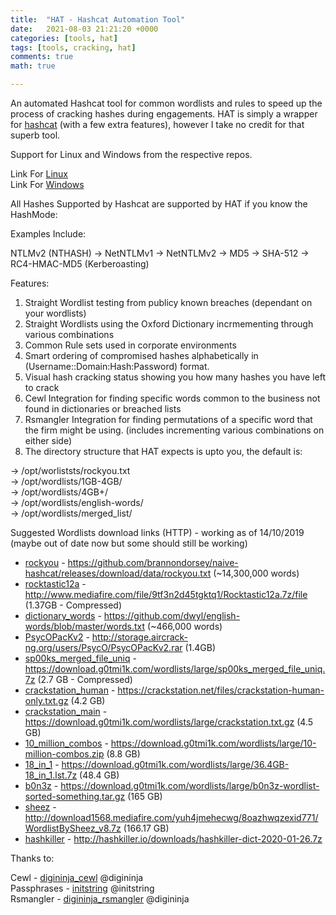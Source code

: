 ```yaml
---
title:  "HAT - Hashcat Automation Tool"
date:   2021-08-03 21:21:20 +0000
categories: [tools, hat]
tags: [tools, cracking, hat]
comments: true
math: true

---
```


An automated Hashcat tool for common wordlists and rules to speed up the process of cracking hashes during engagements. HAT is simply a wrapper for [hashcat] (with a few extra features), however I take no credit for that superb tool.

Support for Linux and Windows from the respective repos.

Link For [Linux](https://github.com/sp00ks-git/hat)   
Link For [Windows](https://github.com/sp00ks-git/hat-windows)


All Hashes Supported by Hashcat are supported by HAT if you know the HashMode:

Examples Include:

NTLMv2 (NTHASH) -> NetNTLMv1 -> NetNTLMv2 -> MD5 -> SHA-512 -> RC4-HMAC-MD5 (Kerberoasting)


Features:

1. Straight Wordlist testing from publicy known breaches (dependant on your wordlists)   
2. Straight Wordlists using the Oxford Dictionary incrmementing through various combinations   
3.  Common Rule sets used in corporate environments   
4.  Smart ordering of compromised hashes alphabetically in (Username::Domain:Hash:Password) format.   
5.  Visual hash cracking status showing you how many hashes you have left to crack   
6.  Cewl Integration for finding specific words common to the business not found in dictionaries or breached lists   
7.  Rsmangler Integration for finding permutations of a specific word that the firm might be using. (includes incrementing various combinations on either side)   
8.  The directory structure that HAT expects is upto you, the default is:

-> /opt/worliststs/rockyou.txt   
-> /opt/wordlists/1GB-4GB/   
-> /opt/wordlists/4GB+/   
-> /opt/wordlists/english-words/   
-> /opt/wordlists/merged_list/   

Suggested Wordlists download links (HTTP) - working as of 14/10/2019 (maybe out of date now but some should still be working)   


* [rockyou] - https://github.com/brannondorsey/naive-hashcat/releases/download/data/rockyou.txt (~14,300,000 words)   
* [rocktastic12a] - http://www.mediafire.com/file/9tf3n2d45tgktq1/Rocktastic12a.7z/file (1.37GB - Compressed)   
* [dictionary_words] - https://github.com/dwyl/english-words/blob/master/words.txt (~466,000 words)   
* [PsycOPacKv2] - http://storage.aircrack-ng.org/users/PsycO/PsycOPacKv2.rar (1.4GB)   
* [sp00ks_merged_file_uniq] - https://download.g0tmi1k.com/wordlists/large/sp00ks_merged_file_uniq.7z (2.7 GB - Compressed)   
* [crackstation_human] - https://crackstation.net/files/crackstation-human-only.txt.gz (4.2 GB)   
* [crackstation_main] - https://download.g0tmi1k.com/wordlists/large/crackstation.txt.gz (4.5 GB)   
* [10_million_combos] - https://download.g0tmi1k.com/wordlists/large/10-million-combos.zip (8.8 GB)   
* [18_in_1] - https://download.g0tmi1k.com/wordlists/large/36.4GB-18_in_1.lst.7z (48.4 GB)   
* [b0n3z] - https://download.g0tmi1k.com/wordlists/large/b0n3z-wordlist-sorted-something.tar.gz (165 GB)   
* [sheez] - http://download1568.mediafire.com/yuh4jmehecwg/8oazhwqzexid771/WordlistBySheez_v8.7z (166.17 GB)   
* [hashkiller] - http://hashkiller.io/downloads/hashkiller-dict-2020-01-26.7z   

[rockyou]: https://github.com/brannondorsey/naive-hashcat/releases/download/data/rockyou.txt (~14,300,000 words)   
[rocktastic12a]: http://www.mediafire.com/file/9tf3n2d45tgktq1/Rocktastic12a.7z/file (1.37GB - Compressed)   
[dictionary_words]: https://github.com/dwyl/english-words/blob/master/words.txt (~466,000 words)   
[PsycOPacKv2]: http://storage.aircrack-ng.org/users/PsycO/PsycOPacKv2.rar (1.4GB)   
[sp00ks_merged_file_uniq]: https://download.g0tmi1k.com/wordlists/large/sp00ks_merged_file_uniq.7z (2.7 GB - Compressed)   
[crackstation_human]: https://crackstation.net/files/crackstation-human-only.txt.gz (4.2 GB)   
[crackstation_main]: https://download.g0tmi1k.com/wordlists/large/crackstation.txt.gz (4.5 GB)   
[10_million_combos]: https://download.g0tmi1k.com/wordlists/large/10-million-combos.zip (8.8 GB)   
[18_in_1]: https://download.g0tmi1k.com/wordlists/large/36.4GB-18_in_1.lst.7z (48.4 GB)   
[b0n3z]: https://download.g0tmi1k.com/wordlists/large/b0n3z-wordlist-sorted-something.tar.gz (165 GB)   
[sheez]: http://download1568.mediafire.com/yuh4jmehecwg/8oazhwqzexid771/WordlistBySheez_v8.7z (166.17 GB)   
[hashkiller]: http://hashkiller.io/downloads/hashkiller-dict-2020-01-26.7z   

Thanks to:

Cewl - [digininja_cewl] @digininja   
Passphrases - [initstring] @initstring   
Rsmangler - [digininja_rsmangler] @digininja   

[digininja_cewl]: https://github.com/digininja/CeWL   
[digininja_rsmangler]: https://github.com/digininja/RSMangler   
[initstring]: https://github.com/initstring/passphrase-wordlist   
[hashcat]: https://hashcat.net/hashcat   

